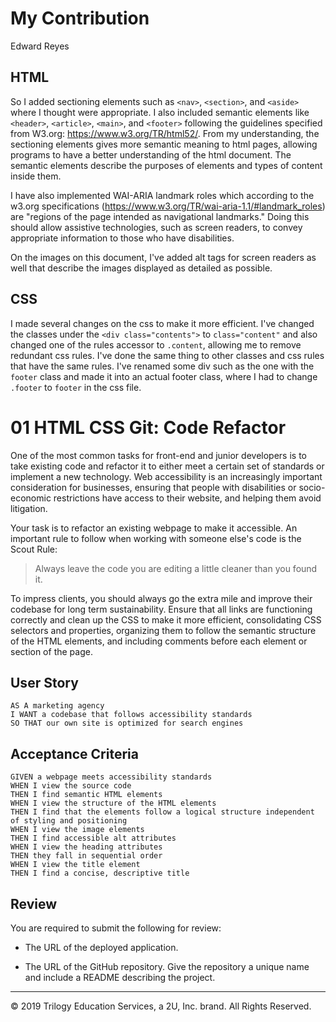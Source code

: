 # My Contribution
Edward Reyes

## HTML

So I added sectioning elements such as `<nav>`, `<section>`, and `<aside>` where I thought were appropriate. I also included semantic elements like `<header>`, `<article>`, `<main>`, and `<footer>` following the guidelines specified from W3.org: https://www.w3.org/TR/html52/. From my understanding, the sectioning elements gives more semantic meaning to html pages, allowing programs to have a better understanding of the html document. The semantic elements describe the purposes of elements and types of content inside them. 

I have also implemented WAI-ARIA landmark roles which according to the w3.org specifications (https://www.w3.org/TR/wai-aria-1.1/#landmark_roles) are "regions of the page intended as navigational landmarks." Doing this should allow assistive technologies, such as screen readers, to convey appropriate information to those who have disabilities.

On the images on this document, I've added alt tags for screen readers as well that describe the images displayed as detailed as possible.

## CSS
I made several changes on the css to make it more efficient. I've changed the classes under the `<div class="contents">` to `class="content"` and also changed one of the rules accessor to `.content`, allowing me to remove redundant css rules. I've done the same thing to other classes and css rules that have the same rules. I've renamed some div such as the one with the `footer` class and made it into an actual footer class, where I had to change `.footer` to `footer` in the css file.


# 01 HTML CSS Git: Code Refactor

One of the most common tasks for front-end and junior developers is to take existing code and refactor it to either meet a certain set of standards or implement a new technology. Web accessibility is an increasingly important consideration for businesses, ensuring that people with disabilities or socio-economic restrictions have access to their website, and helping them avoid litigation.

Your task is to refactor an existing webpage to make it accessible. An important rule to follow when working with someone else's code is the Scout Rule:

> Always leave the code you are editing a little cleaner than you found it.

To impress clients, you should always go the extra mile and improve their codebase for long term sustainability. Ensure that all links are functioning correctly and clean up the CSS to make it more efficient, consolidating CSS selectors and properties, organizing them to follow the semantic structure of the HTML elements, and including comments before each element or section of the page.

## User Story

```
AS A marketing agency
I WANT a codebase that follows accessibility standards
SO THAT our own site is optimized for search engines
```

## Acceptance Criteria

```
GIVEN a webpage meets accessibility standards
WHEN I view the source code
THEN I find semantic HTML elements
WHEN I view the structure of the HTML elements
THEN I find that the elements follow a logical structure independent of styling and positioning
WHEN I view the image elements
THEN I find accessible alt attributes
WHEN I view the heading attributes
THEN they fall in sequential order
WHEN I view the title element
THEN I find a concise, descriptive title
```

## Review

You are required to submit the following for review:

* The URL of the deployed application.

* The URL of the GitHub repository. Give the repository a unique name and include a README describing the project.

- - -
© 2019 Trilogy Education Services, a 2U, Inc. brand. All Rights Reserved.
